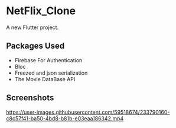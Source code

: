 # NetFlix_Clone

A new Flutter project.

## Packages Used

<ul>
  <li>Firebase For Authentication</li>
  <li>Bloc</li>
  <li>Freezed and json serialization</li>
  <li>The Movie DataBase API</li>
</ul>

## Screenshots


https://user-images.githubusercontent.com/59518674/233790160-c8c57f41-ba50-4bd8-b81b-e03eaa186342.mp4

